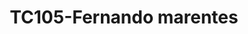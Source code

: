 ---
title: "TC105-Fernando marentes"
url: /fusagasuga/tc105-fernando-marentes/
shop: Autowerkstatt
---